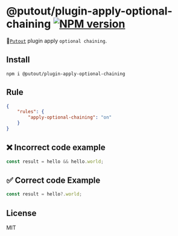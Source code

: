 # @putout/plugin-apply-optional-chaining [![NPM version][NPMIMGURL]][NPMURL]

[NPMIMGURL]: https://img.shields.io/npm/v/@putout/plugin-apply-optional-chaining.svg?style=flat&longCache=true
[NPMURL]: https://npmjs.org/package/@putout/plugin-apply-optional-chaining"npm"

🐊[`Putout`](https://github.com/coderaiser/putout) plugin apply `optional chaining`.

## Install

```
npm i @putout/plugin-apply-optional-chaining
```

## Rule

```json
{
    "rules": {
        "apply-optional-chaining": "on"
    }
}
```

## ❌ Incorrect code example

```js
const result = hello && hello.world;
```

## ✅ Correct code Example

```js
const result = hello?.world;
```

## License

MIT
